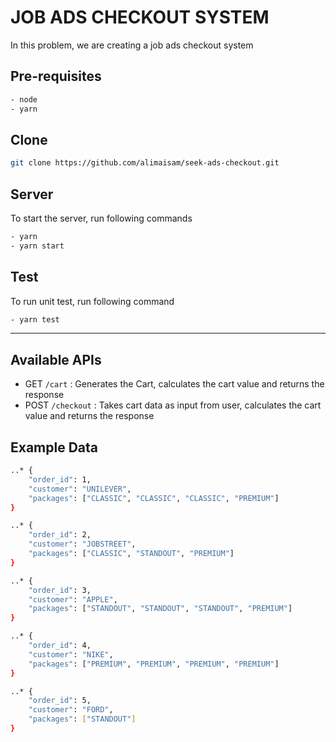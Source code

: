 # JOB ADS CHECKOUT SYSTEM
In this problem, we are creating a job ads checkout system

## Pre-requisites
```bash
- node
- yarn
```

## Clone
```bash
git clone https://github.com/alimaisam/seek-ads-checkout.git
```

## Server

To start the server, run following commands
```bash
- yarn
- yarn start
```

## Test
To run unit test, run following command
```bash
- yarn test
```
----

## Available APIs
- GET `/cart` : Generates the Cart, calculates the cart value and returns the response
- POST `/checkout` : Takes cart data as input from user, calculates the cart value and returns the response

## Example Data

```bash
..* {
	"order_id": 1, 
	"customer": "UNILEVER",  
	"packages": ["CLASSIC", "CLASSIC", "CLASSIC", "PREMIUM"]
}

..* {
	"order_id": 2, 
	"customer": "JOBSTREET",  
	"packages": ["CLASSIC", "STANDOUT", "PREMIUM"]
}

..* {
	"order_id": 3, 
	"customer": "APPLE",  
	"packages": ["STANDOUT", "STANDOUT", "STANDOUT", "PREMIUM"]
}

..* {
	"order_id": 4, 
	"customer": "NIKE",  
	"packages": ["PREMIUM", "PREMIUM", "PREMIUM", "PREMIUM"]
}

..* {
    "order_id": 5, 
	"customer": "FORD",  
	"packages": ["STANDOUT"]
}
```
